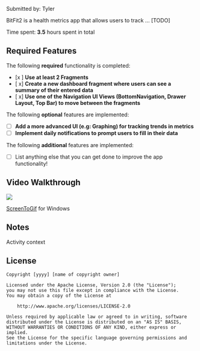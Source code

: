 Submitted by: Tyler

BitFit2 is a health metrics app that allows users to track ... [TODO] 

Time spent: **3.5** hours spent in total

## Required Features

The following **required** functionality is completed:

- [x ] **Use at least 2 Fragments**
- [ x] **Create a new dashboard fragment where users can see a summary of their entered data**
- [ x] **Use one of the Navigation UI Views (BottomNavigation, Drawer Layout, Top Bar) to move between the fragments**

The following **optional** features are implemented:

- [ ] **Add a more advanced UI (e.g: Graphing) for tracking trends in metrics**
- [ ] **Implement daily notifications to prompt users to fill in their data**

The following **additional** features are implemented:

- [ ] List anything else that you can get done to improve the app functionality!

## Video Walkthrough

<img src="https://i.imgur.com/RVRU8bH.gif"/>

<!-- Replace this with whatever GIF tool you used! -->

[ScreenToGif](https://www.screentogif.com/) for Windows


## Notes

Activity context

## License

    Copyright [yyyy] [name of copyright owner]

    Licensed under the Apache License, Version 2.0 (the "License");
    you may not use this file except in compliance with the License.
    You may obtain a copy of the License at

        http://www.apache.org/licenses/LICENSE-2.0

    Unless required by applicable law or agreed to in writing, software
    distributed under the License is distributed on an "AS IS" BASIS,
    WITHOUT WARRANTIES OR CONDITIONS OF ANY KIND, either express or implied.
    See the License for the specific language governing permissions and
    limitations under the License.
